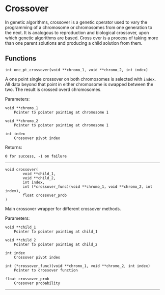 # Crossover
In genetic algorithms, crossover is a genetic operator used to vary the
programming of a chromosome or chromosomes from one generation to the next. It
is analogous to reproduction and biological crossover, upon which genetic
algorithms are based. Cross over is a process of taking more than one parent
solutions and producing a child solution from them.



## Functions

    int one_pt_crossover(void **chromo_1, void **chromo_2, int index)

A one point single crossover on both chromosomes is selected with
`index`.  All data beyond that point in either chromosome is swapped
between the two.  The result is crossed overd chromosomes.

Parameters:

    void **chromo_1
        Pointer to pointer pointing at chromosome 1

    void **chromo_2
        Pointer to pointer pointing at chromosome 1

    int index
        Crossover pivot index

Returns:

    0 for success, -1 on failure

------------------------------------------------------------------------------

    void crossover(
            void **child_1,
            void **child_2,
            int index,
            int (*crossover_func)(void **chromo_1, void **chromo_2, int index),
            float crossover_prob
    )

Main crossover wrapper for different crossover methods.

Parameters:

    void **child_1
        Pointer to pointer pointing at child_1

    void **child_2
        Pointer to pointer pointing at child_2

    int index
        Crossover pivot index

    int (*crossover_func)(void **chromo_1, void **chromo_2, int index)
        Pointer to crossover function

    float crossover_prob
        Crossover probability

------------------------------------------------------------------------------
